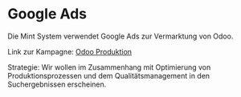 # Google Ads

Die Mint System verwendet Google Ads zur Vermarktung von Odoo.

Link zur Kampagne: [Odoo Produktion](https://ads.google.com/aw/express/dashboard?campaignId=12349233543&ocid=657326099&__u=7647061141&__c=3168053051&authuser=0)

Strategie: Wir wollen im Zusammenhang mit Optimierung von Produktionsprozessen und dem Qualitätsmanagement in den Suchergebnissen erscheinen.